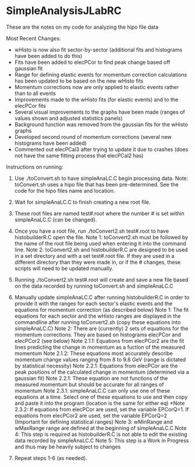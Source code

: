 # SimpleAnalysisJLabRC


These are the notes on my code for analyzing the hipo file data


Most Recent Changes:
* wHisto is now also fit sector-by-sector (additional fits and histograms have been added to do this)
* Fits have been added to elecPCor to find peak change based off gaussian fit
* Range for defining elastic events for momentum correction calculations has been updated to be based on the new wHisto fits
* Momentum corrections now are only applied to elastic events rather than to all events
* Improvements made to the wHisto fits (for elastic events) and to the elecPCor fits
* Several visual improvements to the graphs have been made (ranges of values shown and adjusted statistics panels)
* Background function was removed from the gaussian fits for the wHisto graphs
* Developed second round of momentum corrections (several new histograms have been added)
* Commented out elecPCal3 after trying to update it due to crashes (does not have the same fitting process that elecPCal2 has)

Instructions on running:

1) Use ./toConvert.sh to have simpleAnaLC.C begin processing data.
   Note: toConvert.sh uses a hipo file that has been pre-determined. See the code for the hipo files name and location.

2) Wait for simpleAnaLC.C to finish creating a new root file.

3) These root files are named test#.root where the number # is set within simpleAnaLC.C (can be changed).

4) Once you have a root file, run ./toConvert2.sh test#.root to have histobuilderR.C open the file.
   Note 1: toConvert2.sh must be followed by the name of the root file being used when entering it into the command line.
   Note 2: toConvert2.sh and histobuilderR.C are designed to be used in a set directory and with a set test#.root file.
   If they are used in a different directory than they were made in, or if the # changes, these scripts will need to be updated manually.

5) Running ./toConvert2.sh test#.root will create and save a new file based on the data recorded by running toConvert.sh and simpleAnaLC.C

6) Manually update simpleAnaLC.C after running histobuilderR.C in order to provide it with the ranges for each sector's elastic events and the equations for momentum correction (as described below)
   Note 1: The fit equations for each sector and the wHisto ranges are displayed in the commandline after running toConvert2.sh (copy these equations into simpleAnaLC.C)
   Note 2: There are (currently) 2 sets of equations for the momentum corrections. They are based on histograms elecPCor and elecPCor2 (see below)
   	Note 2.1.1: Equations from elecPCor2 are the fit lines predicting the change in momentum as a fuction of the measured momentum
 	Note 2.1.2: These equations most accurately describe momentum change values ranging from 8 to 9.8 GeV (range is dictated by statistical necessity)
	Note 2.2.1: Equations from elecPCor are the peak positions of the calculated change in momentum (determined via a gaussian fit)
	Note 2.2.1: These equation are not functions of the measured momentum but should be accurate for all ranges of momentum
	Note 2.3.1: simpleAnaLC.C can only use one of these equations at a time. Select one of these equations to use and then copy and paste it into the program (location is the same for either eq)
       *Note 2.3.2: If equations from elecPCor are used, set the variable EPCorQ=1. If equations from elecPCor2 are used, set the variable EPCorQ=2 (Important for defining statistical ranges)
   Note 3: wMinRange and wMaxRange range are defined at the beginning of simpleAnaLC.C 
   Note 4: This step is required as histobuilderR.C is not able to edit the existing data recorded by simpleAnaLC.C
   Note 5: This step is a Work in Progress and thus may be heavily subject to changes

7) Repeat steps 1-6 (as needed).
